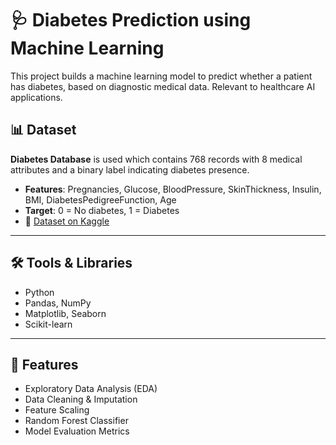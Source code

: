# 🩺 Diabetes Prediction using Machine Learning

This project builds a machine learning model to predict whether a patient has diabetes,
based on diagnostic medical data. Relevant to healthcare AI applications.

## 📊 Dataset

**Diabetes Database** is used which contains 768 records with 8 medical attributes and a
binary label indicating diabetes presence.

- **Features**: Pregnancies, Glucose, BloodPressure, SkinThickness, Insulin, BMI, DiabetesPedigreeFunction, Age
- **Target**: 0 = No diabetes, 1 = Diabetes
- 📁 [Dataset on Kaggle](https://www.kaggle.com/datasets/akshaydattatraykhare/diabetes-dataset)

---

## 🛠️ Tools & Libraries

- Python
- Pandas, NumPy
- Matplotlib, Seaborn
- Scikit-learn

---

## 🧪 Features

- Exploratory Data Analysis (EDA)
- Data Cleaning & Imputation
- Feature Scaling
- Random Forest Classifier
- Model Evaluation Metrics
